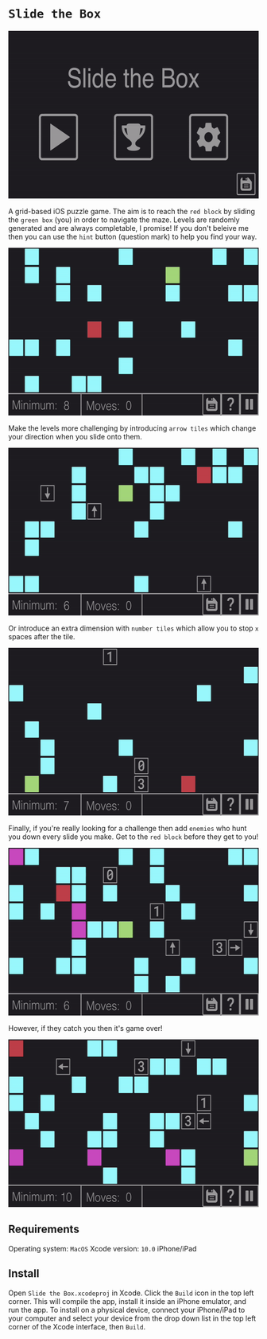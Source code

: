 `Slide the Box`
===============

<img src="images/menu-screen.gif" width="600" height="337" />

A grid-based iOS puzzle game. The aim is to reach the `red block` by sliding the `green box` (you) in order to navigate the maze. Levels are randomly generated and are always completable, I promise! If you don't beleive me then you can use the `hint` button (question mark) to help you find your way.

<img src="images/basic-level.gif" width="600" height="337" />

Make the levels more challenging by introducing `arrow tiles` which change your direction when you slide onto them.

<img src="images/arrow-level.gif" width="600" height="337" />

Or introduce an extra dimension with `number tiles` which allow you to stop `x` spaces after the tile.

<img src="images/number-level.gif" width="600" height="337" />

Finally, if you're really looking for a challenge then add `enemies` who hunt you down every slide you make. Get to the `red block` before they get to you!

<img src="images/enemy-level-success.gif" width="600" height="337" />

However, if they catch you then it's game over!

<img src="images/enemy-level-game-over.gif" width="600" height="337" />

Requirements
------- 

Operating system: `MacOS`
Xcode version: `10.0`
iPhone/iPad

Install
-------

Open `Slide the Box.xcodeproj` in Xcode.
Click the `Build` icon in the top left corner. This will compile the app, install it inside an iPhone emulator, and run the app.
To install on a physical device, connect your iPhone/iPad to your computer and select your device from the drop down list in the top left corner of the Xcode interface, then `Build`.


